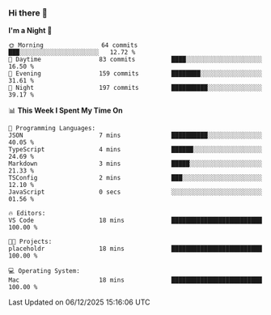 ### Hi there 👋

<!--
**ALiersEL/ALiersEL** is a ✨ _special_ ✨ repository because its `README.md` (this file) appears on your GitHub profile.

Here are some ideas to get you started:

- 🔭 I’m currently working on ...
- 🌱 I’m currently learning ...
- 👯 I’m looking to collaborate on ...
- 🤔 I’m looking for help with ...
- 💬 Ask me about ...
- 📫 How to reach me: ...
- 😄 Pronouns: ...
- ⚡ Fun fact: ...
-->

<!--START_SECTION:waka-->
**I'm a Night 🦉** 

```text
🌞 Morning                64 commits          ███░░░░░░░░░░░░░░░░░░░░░░   12.72 % 
🌆 Daytime                83 commits          ████░░░░░░░░░░░░░░░░░░░░░   16.50 % 
🌃 Evening                159 commits         ████████░░░░░░░░░░░░░░░░░   31.61 % 
🌙 Night                  197 commits         ██████████░░░░░░░░░░░░░░░   39.17 % 
```


📊 **This Week I Spent My Time On** 

```text
💬 Programming Languages: 
JSON                     7 mins              ██████████░░░░░░░░░░░░░░░   40.05 % 
TypeScript               4 mins              ██████░░░░░░░░░░░░░░░░░░░   24.69 % 
Markdown                 3 mins              █████░░░░░░░░░░░░░░░░░░░░   21.33 % 
TSConfig                 2 mins              ███░░░░░░░░░░░░░░░░░░░░░░   12.10 % 
JavaScript               0 secs              ░░░░░░░░░░░░░░░░░░░░░░░░░   01.56 % 

🔥 Editors: 
VS Code                  18 mins             █████████████████████████   100.00 % 

🐱‍💻 Projects: 
placeholdr               18 mins             █████████████████████████   100.00 % 

💻 Operating System: 
Mac                      18 mins             █████████████████████████   100.00 % 
```


 Last Updated on 06/12/2025 15:16:06 UTC
<!--END_SECTION:waka-->

